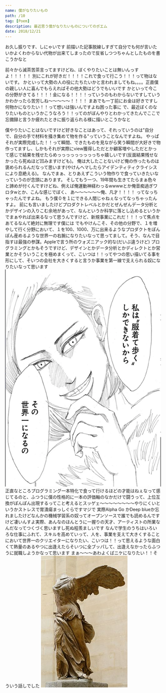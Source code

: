```yaml
---
name: 僕がなりたいもの
path: /10
tag: [Poem]
description: 最近思う僕がなりたいものについてのポエム
date: 2018/12/21
---
```


お久し振りです、しにゃいです
前描いた記事脱線しすぎて自分でも何が言いたいかよくわからない代物が出来てしまったので反省しつつちゃんとしたものを書こうかなと

前々から滅茶苦茶言ってますけどね、ぼくやりたいことは無いんっすよ！！！！！
別にこれが好きだ！！！！これで食って行こう！！！って物はないです。
かといって大勢の人の役にたちたいかと言われましてもね。。。。正直僕の親しい人に喜んでもらえればその他大勢はどうでもいいです
かといって今この分野がきてる！！！！金になる！！！！っていうのもわからないですしていうかわかったら苦労しね〜〜〜〜〜！！！！
まあでも一丁前にお金は好きですし何物かになりたい！！って想いは強いんですよね困った事に
で、最近ぼくのなりたいものというかこうなろう！！ってのがぼんやりとわかってきたんでここで忘備録と言うか疲れたときに振り返られる様に描いとこうかなと

僕やりたいことはないですけど好きなことはあって、それっていうのは"自分で、自分の手で材料を掻き集めて物を作る"っていうことなんですよね。
やっぱそれが実際完成した！！って瞬間、できたものを見ながら笑う瞬間が大好きで物作ってますし、しかもそれが実際にview獲得しただとか顧客増やしただとかって感じで結果を残せたらめっっっっっっっっっちゃ嬉しいです(反面結果残せなかったら死ぬほど凹みますけども)。
俺は大したことないけど俺の作ったものは褒められるんだなって思います(やけんヘマしたらアイデンティティクライシスにより息絶える)。
なんでまぁ、とりあえずこういう物作りで食っていきたいなっていうのが念頭にあります。
そしてもう一つ、19年間も生きてたらまぁ色々と諦めが付くんですけどね、例えば俺運動神経わっるwwwwとか俺音痴過ぎワロタwとか、こんな感じでぼく、
あ〜〜〜〜〜〜俺、凡才！！！！
ってなっちゃったんですよね。
もう僕０を１にできる人間じゃねぇなってなっちゃったんすよ。
前にも言いましたけどプロダクトレベルとかだとぜんぜんデータ分析とかデザインの入りこむ余地があって、なんというか科学に落とし込めるというかでまぁやれば出来るなって思うんですけど、新規事業にこれだ！！！って焦点をあてるなんて絶対に無理です僕には
でもやけんこそ、その他の分野で、１を増やして行く分野において、１を100、1000、万に出来るようなプロダクトをぽんぽん産めるような世界一の右腕になりたいなって思ってまして。そう、なんで目指すは最強の参謀。Appleで言う所のウォズニアック的な(だいぶ違うけど)
プログラミングとかもそうですけど、デザインとかデータ分析とかディレクトとか営業とかそういうことを極めまくって、こいつは！！ってやつの思い描いてる事を形にして、そいつの会社を大きくすると言うか事業を第一線で支えられる奴になりたいなって思います
<img src="/static/10-1.png" />
正直なところプログラミング一本特化で食って行けるほどの才能はねぇなって感じてるのと、ふつうに僕の性格的に一本の評価軸のなかだけで闘うって、上位互換がぽんぽん出現するってこと考えるとスッゲェ〜〜〜〜〜〜〜〜やりにくいというかストレスで胃潰瘍まっしぐらですマジで
実際Alpha Go かDeep blueか忘れましたけどなんかの機械学習系の奴ってオープンソースで誰でも読めるんですけど凄いんすよ実際、あんなのほんとうに一握りの天才、アーティストの所業なんだなってつくづく思いますし死ぬ程羨ましいです
なんで学生のうちはいろいろな仕事にふれて、スキルを高めていって、人を、事業を支えて大きくすることにおいて世界一のクリエイターになりたい、こいつは！！って思えるような面白くて熱量のあるやつに出逢えたらそいつに全ブッパして、出逢えなかったらふつうに就職しようかなって思います
まぁ〜〜〜あわよくばニケになりたい！！そういう話しでした
<img src="/static/10-2.jpg" />